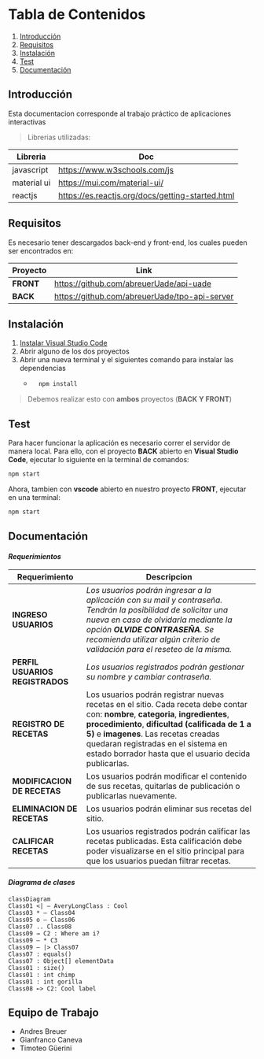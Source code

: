 # Tabla de Contenidos
1. [Introducción](#introduction)
2. [Requisitos](#requirements)
3. [Instalación](#Instalación)
4. [Test](#Test)
4. [Documentación](#doc)


## Introducción
Esta documentacion corresponde al trabajo práctico de aplicaciones interactivas

> Librerias utilizadas:

| Libreria | Doc |
| ------ | ------ |
|javascript| https://www.w3schools.com/js |
| material ui | https://mui.com/material-ui/ |
| reactjs | https://es.reactjs.org/docs/getting-started.html |

## Requisitos
Es necesario tener descargados back-end y front-end, los cuales pueden ser encontrados en: 

| Proyecto | Link |
| ------ | ------ |
| **FRONT** | https://github.com/abreuerUade/api-uade |
| **BACK** | https://github.com/abreuerUade/tpo-api-server |


## Instalación
1. [Instalar Visual Studio Code](https://code.visualstudio.com)
2. Abrir alguno de los dos proyectos  
3. Abrir una nueva terminal y el siguientes comando para instalar las dependencias 
    - ```sh
        npm install        
        ``` 
> Debemos realizar esto con **ambos** proyectos (**BACK Y FRONT**)

## Test

Para hacer funcionar la aplicación es necesario correr el servidor de manera local. Para ello, con el proyecto **BACK** abierto en 
**Visual Studio Code**, ejecutar lo siguiente en la terminal de comandos:
```sh
npm start
```

Ahora, tambien con **vscode** abierto en nuestro proyecto **FRONT**, ejecutar en una terminal:

```sh
npm start
```

## Documentación
#### *Requerimientos*

| Requerimiento | Descripcion |
| ------------- | ----------- |
| **INGRESO USUARIOS** | *Los usuarios podrán ingresar a la aplicación con su mail y contraseña. Tendrán la posibilidad de solicitar una nueva en caso de olvidarla mediante la opción **OLVIDE CONTRASEÑA**. Se recomienda utilizar algún criterio de validación para el reseteo de la misma.* |
| **PERFIL USUARIOS REGISTRADOS**| *Los usuarios registrados podrán gestionar su nombre y cambiar contraseña.*|
| **REGISTRO DE RECETAS** | Los usuarios podrán registrar nuevas recetas en el sitio. Cada receta debe contar con: **nombre**, **categoria**, **ingredientes**, **procedimiento**, **dificultad (calificada de 1 a 5)** e **imagenes**. Las recetas creadas quedaran registradas en el sistema en estado borrador hasta que el usuario decida publicarlas.
| **MODIFICACION DE RECETAS** |  Los usuarios podrán modificar el contenido de sus recetas, quitarlas de publicación o publicarlas nuevamente.|
|**ELIMINACION DE RECETAS**| Los usuarios podrán eliminar sus recetas del sitio.|
|**CALIFICAR RECETAS**| Los usuarios registrados podrán calificar las recetas publicadas. Esta calificación debe poder visualizarse en el sitio principal para que los usuarios puedan filtrar recetas.|

#### *Diagrama de clases*

```mermaid
classDiagram
Class01 <| — AveryLongClass : Cool
Class03 * — Class04
Class05 o — Class06
Class07 .. Class08
Class09 → C2 : Where am i?
Class09 — * C3
Class09 — |> Class07
Class07 : equals()
Class07 : Object[] elementData
Class01 : size()
Class01 : int chimp
Class01 : int gorilla
Class08 ←> C2: Cool label
```
 

 
## Equipo de Trabajo
- Andres Breuer
- Gianfranco Caneva
- Timoteo Güerini

